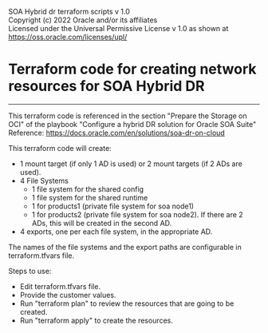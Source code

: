 SOA Hybrid dr terraform scripts v 1.0  
Copyright (c) 2022 Oracle and/or its affiliates  
Licensed under the Universal Permissive License v 1.0 as shown at https://oss.oracle.com/licenses/upl/  

# Terraform code for creating network resources for SOA Hybrid DR
---------------------------------------------------------------
This terraform code is referenced in the section "Prepare the Storage on OCI" 
of the playbook "Configure a hybrid DR solution for Oracle SOA Suite" 
Reference: https://docs.oracle.com/en/solutions/soa-dr-on-cloud 
 
This terraform code will create: 
- 1 mount target (if only 1 AD is used) or 2 mount targets (if 2 ADs are used). 
- 4 File Systems 
	- 1 file system for the shared config 
	- 1 file system for the shared runtime 
	- 1 for products1  (private file system for soa node1) 
	- 1 for products2  (private file system for soa node2). If there are 2 ADs, this will be created in the second AD. 
- 4 exports, one per each file system, in the appropriate AD. 
 
The names of the file systems and the export paths are configurable in terraform.tfvars file. 
 
Steps to use: 
- Edit terraform.tfvars file. 
- Provide the customer values. 
- Run "terraform plan" to review the resources that are going to be created. 
- Run "terraform apply" to create the resources. 
